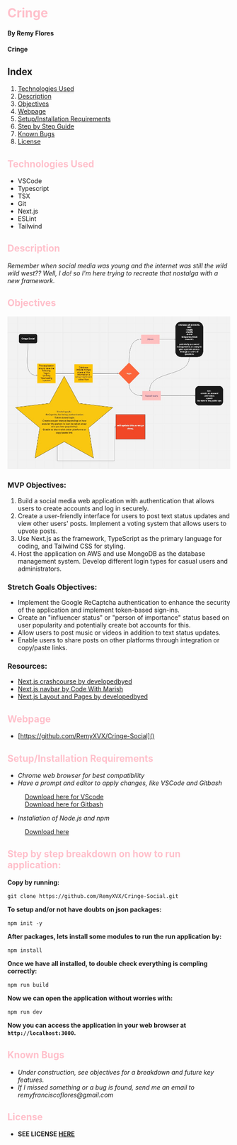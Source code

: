 # <span style="color: Pink">Cringe

#### By **Remy Flores**

#### **Cringe**

## Index

1. [Technologies Used](#1)
2. [Description](#2)
3. [Objectives](#a)
4. [Webpage](#3)
5. [Setup/Installation Requirements](#4)
6. [Step by Step Guide](#5)
7. [Known Bugs](#6)
8. [License](#7)

## <a name="1" id="1"></a><span style="color: Pink">Technologies Used
* VSCode
* Typescript
* TSX
* Git
* Next.js
* ESLint
* Tailwind

## <a name="2" id="2"></a><span style="color: Pink">Description
_Remember when social media was young and the internet was still the wild wild west?? Well, I do! so I'm here trying to recreate that nostalga with a new framework._

## <a name="a" id="a"></a><span style="color: Pink">Objectives

![Alt text](public/flowchat%20-%20cringe.jpg)

### <strong>MVP Objectives:</strong>

1. Build a social media web application with authentication that allows users to create accounts and log in securely.
2. Create a user-friendly interface for users to post text status updates and view other users' posts.
Implement a voting system that allows users to upvote posts.
3. Use Next.js as the framework, TypeScript as the primary language for coding, and Tailwind CSS for styling.
4. Host the application on AWS and use MongoDB as the database management system.
Develop different login types for casual users and administrators.

### <strong>Stretch Goals Objectives:</strong>

* Implement the Google ReCaptcha authentication to enhance the security of the application and implement token-based sign-ins.
* Create an "influencer status" or "person of importance" status based on user popularity and potentially create bot accounts for this.
* Allow users to post music or videos in addition to text status updates.
* Enable users to share posts on other platforms through integration or copy/paste links.

### <strong>Resources:</strong>
- [Next.js crashcourse by developedbyed](https://www.youtube.com/watch?v=T63nY70eZF0&ab_channel=developedbyed)
- [Next.js navbar by Code With Marish](https://www.youtube.com/watch?v=NHy34_IqWj4&ab_channel=CodeWithMarish)
- [Next.js Layout and Pages by developedbyed](https://www.youtube.com/watch?v=zbYBgy_ChGY&ab_channel=developedbyed)

## <a name="3" id="3"></a><span style="color: Pink">Webpage
* [https://github.com/RemyXVX/Cringe-Social]()

## <a name="4" id="4"></a><span style="color: Pink">Setup/Installation Requirements
* _Chrome web browser for best compatibility_
* _Have a prompt and editor to apply changes, like VSCode and Gitbash_

&nbsp;&nbsp;&nbsp;&nbsp;&nbsp;&nbsp;&nbsp;&nbsp;&nbsp;&nbsp;[Download here for VScode](https://code.visualstudio.com/download)<br>
&nbsp;&nbsp;&nbsp;&nbsp;&nbsp;&nbsp;&nbsp;&nbsp;&nbsp;&nbsp;[Download here for Gitbash](https://git-scm.com/downloads)

* _Installation of Node.js and npm_

&nbsp;&nbsp;&nbsp;&nbsp;&nbsp;&nbsp;&nbsp;&nbsp;&nbsp;&nbsp;[Download here](https://nodejs.org/en/download/)

## <a name="5" id="5"></a><span style="color: Pink">Step by step breakdown on how to run application:

<strong>Copy by running:</strong>

```
git clone https://github.com/RemyXVX/Cringe-Social.git
```

<strong>To setup and/or not have doubts on json packages:</strong>

```
npm init -y
```

<strong>After packages, lets install some modules to run the run application by:</strong>

```
npm install
```

<strong>Once we have all installed, to double check everything is compling correctly:</strong>

```
npm run build
```

<strong>Now we can open the application without worries with:</strong>
```
npm run dev
```

<strong>Now you can access the application in your web browser at `http://localhost:3000`.</strong>

## <a name="6" id="6"></a> <span style="color: Pink">Known Bugs
* _Under construction, see objectives for a breakdown and future key features._
* _If I missed something or a bug is found, send me an email to remyfranciscoflores@gmail.com_

## <a name="7" id="7"></a><span style="color: Pink">License
* **SEE LICENSE [HERE](./LICENSE)** 
